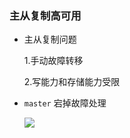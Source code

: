 ### 主从复制高可用

+ 主从复制问题

  1.手动故障转移

  2.写能力和存储能力受限

+ `master` 宕掉故障处理

  ![](Snipaste_2019-07-18_22-38-34.png)